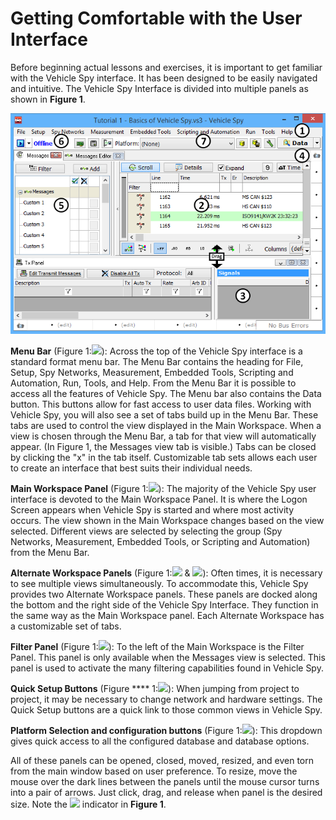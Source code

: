 # Getting Comfortable with the User Interface

Before beginning actual lessons and exercises, it is important to get familiar with the Vehicle Spy interface. It has been designed to be easily navigated and intuitive. The Vehicle Spy Interface is divided into multiple panels as shown in **Figure 1**.

![Figure 1: Multiple panels customize the user interface.](../.gitbook/assets/GCTUI.gif)

**Menu Bar** (Figure 1:![](https://cdn.intrepidcs.net/support/VehicleSpy/assets/smOne.gif)): Across the top of the Vehicle Spy interface is a standard format menu bar. The Menu Bar contains the heading for File, Setup, Spy Networks, Measurement, Embedded Tools, Scripting and Automation, Run, Tools, and Help. From the Menu Bar it is possible to access all the features of Vehicle Spy. The Menu bar also contains the Data button. This buttons allow for fast access to user data files. Working with Vehicle Spy, you will also see a set of tabs build up in the Menu Bar. These tabs are used to control the view displayed in the Main Workspace. When a view is chosen through the Menu Bar, a tab for that view will automatically appear. (In Figure 1, the Messages view tab is visible.) Tabs can be closed by clicking the "x" in the tab itself. Customizable tab sets allows each user to create an interface that best suits their individual needs.

**Main Workspace Panel** (Figure 1:![](https://cdn.intrepidcs.net/support/VehicleSpy/assets/smTwo.gif)): The majority of the Vehicle Spy user interface is devoted to the Main Workspace Panel. It is where the Logon Screen appears when Vehicle Spy is started and where most activity occurs. The view shown in the Main Workspace changes based on the view selected. Different views are selected by selecting the group (Spy Networks, Measurement, Embedded Tools, or Scripting and Automation) from the Menu Bar.

**Alternate Workspace Panels** (Figure 1:![](https://cdn.intrepidcs.net/support/VehicleSpy/assets/smThree.gif) & ![](https://cdn.intrepidcs.net/support/VehicleSpy/assets/smFour.gif)): Often times, it is necessary to see multiple views simultaneously. To accommodate this, Vehicle Spy provides two Alternate Workspace panels. These panels are docked along the bottom and the right side of the Vehicle Spy Interface. They function in the same way as the Main Workspace panel. Each Alternate Workspace has a customizable set of tabs.

**Filter Panel** (Figure 1:![](https://cdn.intrepidcs.net/support/VehicleSpy/assets/smFive.gif)): To the left of the Main Workspace is the Filter Panel. This panel is only available when the Messages view is selected. This panel is used to activate the many filtering capabilities found in Vehicle Spy.

**Quick Setup Buttons** (Figure **** 1:![](https://cdn.intrepidcs.net/support/VehicleSpy/assets/smSix.gif)): When jumping from project to project, it may be necessary to change network and hardware settings. The Quick Setup buttons are a quick link to those common views in Vehicle Spy.

**Platform Selection and configuration buttons** (Figure 1:![](https://cdn.intrepidcs.net/support/VehicleSpy/assets/smSeven.gif)): This dropdown gives quick access to all the configured database and database options.

All of these panels can be opened, closed, moved, resized, and even torn from the main window based on user preference. To resize, move the mouse over the dark lines between the panels until the mouse cursor turns into a pair of arrows. Just click, drag, and release when panel is the desired size. Note the ![](https://cdn.intrepidcs.net/support/VehicleSpy/assets/Drag.gif) indicator in **Figure 1**.
